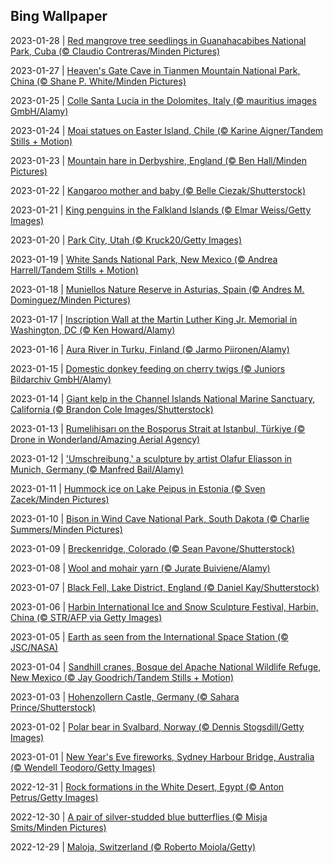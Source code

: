 ## Bing Wallpaper
2023-01-28 | [Red mangrove tree seedlings in Guanahacabibes National Park, Cuba (© Claudio Contreras/Minden Pictures)](./wallpaper/2023-01-28.jpg) 

2023-01-27 | [Heaven's Gate Cave in Tianmen Mountain National Park, China (© Shane P. White/Minden Pictures)](./wallpaper/2023-01-27.jpg) 

2023-01-25 | [Colle Santa Lucia in the Dolomites, Italy (© mauritius images GmbH/Alamy)](./wallpaper/2023-01-25.jpg) 

2023-01-24 | [Moai statues on Easter Island, Chile (© Karine Aigner/Tandem Stills + Motion)](./wallpaper/2023-01-24.jpg) 

2023-01-23 | [Mountain hare in Derbyshire, England (© Ben Hall/Minden Pictures)](./wallpaper/2023-01-23.jpg) 

2023-01-22 | [Kangaroo mother and baby (© Belle Ciezak/Shutterstock)](./wallpaper/2023-01-22.jpg) 

2023-01-21 | [King penguins in the Falkland Islands (© Elmar Weiss/Getty Images)](./wallpaper/2023-01-21.jpg) 

2023-01-20 | [Park City, Utah (© Kruck20/Getty Images)](./wallpaper/2023-01-20.jpg) 

2023-01-19 | [White Sands National Park, New Mexico (© Andrea Harrell/Tandem Stills + Motion)](./wallpaper/2023-01-19.jpg) 

2023-01-18 | [Muniellos Nature Reserve in Asturias, Spain (© Andres M. Dominguez/Minden Pictures)](./wallpaper/2023-01-18.jpg) 

2023-01-17 | [Inscription Wall at the Martin Luther King Jr. Memorial in Washington, DC (© Ken Howard/Alamy)](./wallpaper/2023-01-17.jpg) 

2023-01-16 | [Aura River in Turku, Finland (© Jarmo Piironen/Alamy)](./wallpaper/2023-01-16.jpg) 

2023-01-15 | [Domestic donkey feeding on cherry twigs (© Juniors Bildarchiv GmbH/Alamy)](./wallpaper/2023-01-15.jpg) 

2023-01-14 | [Giant kelp in the Channel Islands National Marine Sanctuary, California (© Brandon Cole Images/Shutterstock)](./wallpaper/2023-01-14.jpg) 

2023-01-13 | [Rumelihisarı on the Bosporus Strait at Istanbul, Türkiye (© Drone in Wonderland/Amazing Aerial Agency)](./wallpaper/2023-01-13.jpg) 

2023-01-12 | ['Umschreibung,' a sculpture by artist Olafur Eliasson in Munich, Germany (© Manfred Bail/Alamy)](./wallpaper/2023-01-12.jpg) 

2023-01-11 | [Hummock ice on Lake Peipus in Estonia (© Sven Zacek/Minden Pictures)](./wallpaper/2023-01-11.jpg) 

2023-01-10 | [Bison in Wind Cave National Park, South Dakota (© Charlie Summers/Minden Pictures)](./wallpaper/2023-01-10.jpg) 

2023-01-09 | [Breckenridge, Colorado (© Sean Pavone/Shutterstock)](./wallpaper/2023-01-09.jpg) 

2023-01-08 | [Wool and mohair yarn (© Jurate Buiviene/Alamy)](./wallpaper/2023-01-08.jpg) 

2023-01-07 | [Black Fell, Lake District, England (© Daniel Kay/Shutterstock)](./wallpaper/2023-01-07.jpg) 

2023-01-06 | [Harbin International Ice and Snow Sculpture Festival, Harbin, China (© STR/AFP via Getty Images)](./wallpaper/2023-01-06.jpg) 

2023-01-05 | [Earth as seen from the International Space Station (© JSC/NASA)](./wallpaper/2023-01-05.jpg) 

2023-01-04 | [Sandhill cranes, Bosque del Apache National Wildlife Refuge, New Mexico (© Jay Goodrich/Tandem Stills + Motion)](./wallpaper/2023-01-04.jpg) 

2023-01-03 | [Hohenzollern Castle, Germany (© Sahara Prince/Shutterstock)](./wallpaper/2023-01-03.jpg) 

2023-01-02 | [Polar bear in Svalbard, Norway (© Dennis Stogsdill/Getty Images)](./wallpaper/2023-01-02.jpg) 

2023-01-01 | [New Year's Eve fireworks, Sydney Harbour Bridge, Australia (© Wendell Teodoro/Getty Images)](./wallpaper/2023-01-01.jpg) 

2022-12-31 | [Rock formations in the White Desert, Egypt (© Anton Petrus/Getty Images)](./wallpaper/2022-12-31.jpg) 

2022-12-30 | [A pair of silver-studded blue butterflies (© Misja Smits/Minden Pictures)](./wallpaper/2022-12-30.jpg) 

2022-12-29 | [Maloja, Switzerland (© Roberto Moiola/Getty)](./wallpaper/2022-12-29.jpg) 

